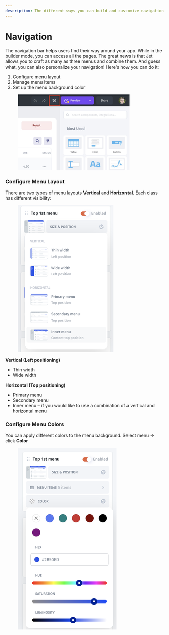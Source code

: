 ```yaml
---
description: The different ways you can build and customize navigation in your apps
---
```


# Navigation

The navigation bar helps users find their way around your app. While in the builder mode, you can access all the pages. The great news is that Jet allows you to craft as many as three menus and combine them. And guess what, you can also personalize your navigation! Here's how you can do it:

1. Configure menu layout
2. Manage menu Items
3. Set up the menu background color

<figure><img src="../../../../.gitbook/assets/Untitled 9.jpg" alt="" width="352"><figcaption></figcaption></figure>

### Configure Menu Layout

There are two types of menu layouts **Vertical** and **Horizontal.** Each class has different visibility:

<figure><img src="../../../../.gitbook/assets/image (3).png" alt="" width="302"><figcaption></figcaption></figure>

**Vertical  (Left positioning)**

* Thin width
* Wide width

**Horizontal (Top positioning)**

* Primary menu
* Secondary menu
* Inner menu – if you would like to use a combination of a vertical and horizontal menu

### Configure Menu Colors

You can apply different colors to the menu background. Select menu -> click **Color**

<figure><img src="../../../../.gitbook/assets/image (11).png" alt="" width="312"><figcaption></figcaption></figure>









